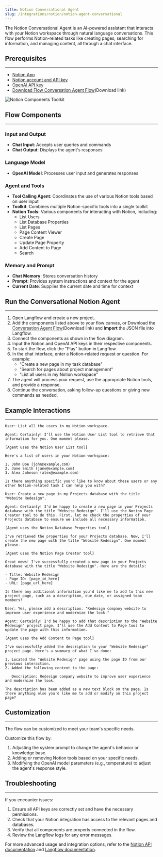 ```yaml
---
title: Notion Conversational Agent
slug: /integrations/notion/notion-agent-conversational
---
```


The Notion Conversational Agent is an AI-powered assistant that interacts with your Notion workspace through natural language conversations. This flow  performs Notion-related tasks like creating pages, searching for information, and managing content, all through a chat interface.

## Prerequisites

---

- [Notion App](/docs/integrations/notion/setup)
- [Notion account and API key](https://www.notion.so/my-integrations)
- [OpenAI API key](https://platform.openai.com/account/api-keys)
- [Download Flow Conversation Agent Flow](./Conversational_Notion_Agent.json)(Download link)

![Notion Components Toolkit](./notion_conversational_agent_tools.png)

## Flow Components

---


### Input and Output
- **Chat Input**: Accepts user queries and commands
- **Chat Output**: Displays the agent's responses

### Language Model
- **OpenAI Model**: Processes user input and generates responses

### Agent and Tools
- **Tool Calling Agent**: Coordinates the use of various Notion tools based on user input
- **Toolkit**: Combines multiple Notion-specific tools into a single toolkit
- **Notion Tools**: Various components for interacting with Notion, including:
  - List Users
  - List Database Properties
  - List Pages
  - Page Content Viewer
  - Create Page
  - Update Page Property
  - Add Content to Page
  - Search

### Memory and Prompt
- **Chat Memory**: Stores conversation history
- **Prompt**: Provides system instructions and context for the agent
- **Current Date**: Supplies the current date and time for context


## Run the Conversational Notion Agent

---

1. Open Langflow and create a new project.
2. Add the components listed above to your flow canvas, or Download the [Conversation Agent Flow](./Conversational_Notion_Agent.json)(Download link) and **Import** the JSON file into Langflow.
3. Connect the components as shown in the flow diagram.
4. Input the Notion and OpenAI API keys in their respective components.
5. To start the flow, click the "Play" button in Langflow.
6. In the chat interface, enter a Notion-related request or question. For example:
   - "Create a new page in my task database"
   - "Search for pages about project management"
   - "List all users in my Notion workspace"
7. The agent will process your request, use the appropriate Notion tools, and provide a response.
8. Continue the conversation, asking follow-up questions or giving new commands as needed.

## Example Interactions

---

```
User: List all the users in my Notion workspace.

Agent: Certainly! I'll use the Notion User List tool to retrieve that information for you. One moment please.

[Agent uses the Notion User List tool]

Here's a list of users in your Notion workspace:

1. John Doe (john@example.com)
2. Jane Smith (jane@example.com)
3. Alex Johnson (alex@example.com)

Is there anything specific you'd like to know about these users or any other Notion-related task I can help you with?

User: Create a new page in my Projects database with the title "Website Redesign".

Agent: Certainly! I'd be happy to create a new page in your Projects database with the title "Website Redesign". I'll use the Notion Page Creator tool to do this. First, let me check the properties of your Projects database to ensure we include all necessary information.

[Agent uses the Notion Database Properties tool]

I've retrieved the properties for your Projects database. Now, I'll create the new page with the title "Website Redesign". One moment please.

[Agent uses the Notion Page Creator tool]

Great news! I've successfully created a new page in your Projects database with the title "Website Redesign". Here are the details:

- Title: Website Redesign
- Page ID: [page_id_here]
- URL: [page_url_here]

Is there any additional information you'd like me to add to this new project page, such as a description, due date, or assigned team members?

User: Yes, please add a description: "Redesign company website to improve user experience and modernize the look."

Agent: Certainly! I'd be happy to add that description to the "Website Redesign" project page. I'll use the Add Content to Page tool to update the page with this information.

[Agent uses the Add Content to Page tool]

I've successfully added the description to your "Website Redesign" project page. Here's a summary of what I've done:

1. Located the "Website Redesign" page using the page ID from our previous interaction.
2. Added the following content to the page:

   Description: Redesign company website to improve user experience and modernize the look.

The description has been added as a new text block on the page. Is there anything else you'd like me to add or modify on this project page?

```


## Customization

---

The flow can be customized to meet your team's specific needs.

Customize this flow by:

1. Adjusting the system prompt to change the agent's behavior or knowledge base.
2. Adding or removing Notion tools based on your specific needs.
3. Modifying the OpenAI model parameters (e.g., temperature) to adjust the agent's response style.

## Troubleshooting

---

If you encounter issues:

1. Ensure all API keys are correctly set and have the necessary permissions.
2. Check that your Notion integration has access to the relevant pages and databases.
3. Verify that all components are properly connected in the flow.
4. Review the Langflow logs for any error messages.

For more advanced usage and integration options, refer to the [Notion API documentation](https://developers.notion.com/) and [Langflow documentation](/).